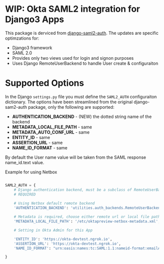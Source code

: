 # WIP: Okta SAML2 integration for Django3 Apps

This package is derviced from [django-saml2-auth](https://github.com/fangli/django-saml2-auth).
The updates are specific optimzations for:

   * Django3 framework
   * SAML 2.0
   * Provides only two views used for login and signon purposes
   * Uses Django RemoteUserBackend to handle User create & configuraiton
   
# Supported Options

In the Django `settings.py` file you must define the `SAML2_AUTH` configuraiton
dictionary.  The options have been streamlined from the original
django-sam2-auth package, only the following are supported:

   * **AUTHENTICATION_BACKEND** - (NEW) the dotted string name of the backend
   * **METADATA_LOCAL_FILE_PATH** - same
   * **METADATA_AUTO_CONF_URL** - same
   * **ENTITY_ID** - same
   * **ASSERTION_URL** - same
   * **NAME_ID_FORMAT** - same

By default the User name value will be taken from the SAML response name_id.text value.

Example for using Netbox

````python

SAML2_AUTH = {
    # Django authentication backend, must be a subclass of RemoteUserBackend
    # REQUIRED
    
    # Using Netbox default remote backend
    'AUTHENTICATION_BACKEND': 'utilities.auth_backends.RemoteUserBackend',

    # Metadata is required, choose either remote url or local file path
    'METADATA_LOCAL_FILE_PATH': '/etc/oktapreview-netbox-metadata.xml',

    # Setting in Okta Admin for this App

    'ENTITY_ID': 'https://okta-devtest.ngrok.io',
    'ASSERTION_URL': 'https://okta-devtest.ngrok.io',
    'NAME_ID_FORMAT': "urn:oasis:names:tc:SAML:1.1:nameid-format:emailAddress",

}
````

   
 
